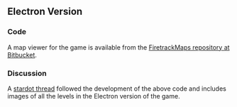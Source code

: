 ## Electron Version

### Code

A map viewer for the game is available from the [FiretrackMaps repository at Bitbucket](https://bitbucket.org/dboddie/firetrackmaps).

### Discussion

A [stardot thread](http://stardot.org.uk/forums/viewtopic.php?f=1&t=3691&p=100956) followed the development of the above code and includes images of all the levels in the Electron version of the game.
